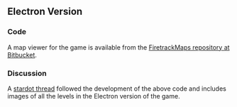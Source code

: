 ## Electron Version

### Code

A map viewer for the game is available from the [FiretrackMaps repository at Bitbucket](https://bitbucket.org/dboddie/firetrackmaps).

### Discussion

A [stardot thread](http://stardot.org.uk/forums/viewtopic.php?f=1&t=3691&p=100956) followed the development of the above code and includes images of all the levels in the Electron version of the game.
